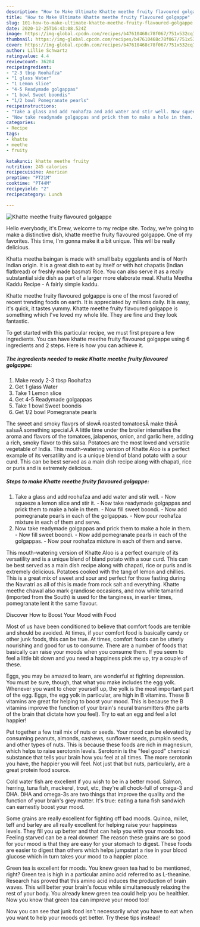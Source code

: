 ```yaml
---
description: "How to Make Ultimate Khatte meethe fruity flavoured golgappe"
title: "How to Make Ultimate Khatte meethe fruity flavoured golgappe"
slug: 101-how-to-make-ultimate-khatte-meethe-fruity-flavoured-golgappe
date: 2020-12-25T16:43:08.524Z
image: https://img-global.cpcdn.com/recipes/b47610468c78f067/751x532cq70/khatte-meethe-fruity-flavoured-golgappe-recipe-main-photo.jpg
thumbnail: https://img-global.cpcdn.com/recipes/b47610468c78f067/751x532cq70/khatte-meethe-fruity-flavoured-golgappe-recipe-main-photo.jpg
cover: https://img-global.cpcdn.com/recipes/b47610468c78f067/751x532cq70/khatte-meethe-fruity-flavoured-golgappe-recipe-main-photo.jpg
author: Lillie Schwartz
ratingvalue: 4.4
reviewcount: 36204
recipeingredient:
- "2-3 tbsp Roohafza"
- "1 glass Water"
- "1 Lemon slice"
- "4-5 Readymade golgappas"
- "1 bowl Sweet boondis"
- "1/2 bowl Pomegranate pearls"
recipeinstructions:
- "Take a glass and add roohafza and add water and stir well. Now squeeze a lemon slice and stir it. Now take readymade golgappas and prick them to make a hole in them. Now fill sweet boondi. Now add pomegranate pearls in each of the golgappas. Now pour roohafza mixture in each of them and serve."
- "Now take readymade golgappas and prick them to make a hole in them. Now fill sweet boondi. Now add pomegranate pearls in each of the golgappas. Now pour roohafza mixture in each of them and serve."
categories:
- Recipe
tags:
- khatte
- meethe
- fruity

katakunci: khatte meethe fruity 
nutrition: 245 calories
recipecuisine: American
preptime: "PT21M"
cooktime: "PT44M"
recipeyield: "2"
recipecategory: Lunch

---
```



![Khatte meethe fruity flavoured golgappe](https://img-global.cpcdn.com/recipes/b47610468c78f067/751x532cq70/khatte-meethe-fruity-flavoured-golgappe-recipe-main-photo.jpg)

Hello everybody, it's Drew, welcome to my recipe site. Today, we're going to make a distinctive dish, khatte meethe fruity flavoured golgappe. One of my favorites. This time, I'm gonna make it a bit unique. This will be really delicious.

Khatta ​meetha baingan is made with small baby eggplants and is of North Indian origin. It is a great dish to eat by itself or with hot chapatis (Indian flatbread) or freshly made basmati Rice. You can also serve it as a really substantial side dish as part of a larger more elaborate meal. Khatta Meetha Kaddu Recipe - A fairly simple kaddu.

Khatte meethe fruity flavoured golgappe is one of the most favored of recent trending foods on earth. It is appreciated by millions daily. It is easy, it's quick, it tastes yummy. Khatte meethe fruity flavoured golgappe is something which I've loved my whole life. They are fine and they look fantastic.


To get started with this particular recipe, we must first prepare a few ingredients. You can have khatte meethe fruity flavoured golgappe using 6 ingredients and 2 steps. Here is how you can achieve it.

<!--inarticleads1-->

##### The ingredients needed to make Khatte meethe fruity flavoured golgappe:

1. Make ready 2-3 tbsp Roohafza
1. Get 1 glass Water
1. Take 1 Lemon slice
1. Get 4-5 Readymade golgappas
1. Take 1 bowl Sweet boondis
1. Get 1/2 bowl Pomegranate pearls


The sweet and smoky flavors of slowÂ roasted tomatoesÂ make thisÂ salsaÂ something special.Â A little time under the broiler intensifies the aroma and flavors of the tomatoes, jalapenos, onion, and garlic here, adding a rich, smoky flavor to this salsa. Potatoes are the most loved and versatile vegetable of India. This mouth-watering version of Khatte Aloo is a perfect example of its versatility and is a unique blend of bland potato with a sour curd. This can be best served as a main dish recipe along with chapati, rice or puris and is extremely delicious. 

<!--inarticleads2-->

##### Steps to make Khatte meethe fruity flavoured golgappe:

1. Take a glass and add roohafza and add water and stir well. - Now squeeze a lemon slice and stir it. - Now take readymade golgappas and prick them to make a hole in them. - Now fill sweet boondi. - Now add pomegranate pearls in each of the golgappas. - Now pour roohafza mixture in each of them and serve.
1. Now take readymade golgappas and prick them to make a hole in them. - Now fill sweet boondi. - Now add pomegranate pearls in each of the golgappas. - Now pour roohafza mixture in each of them and serve.


This mouth-watering version of Khatte Aloo is a perfect example of its versatility and is a unique blend of bland potato with a sour curd. This can be best served as a main dish recipe along with chapati, rice or puris and is extremely delicious. Potatoes cooked with the tang of lemon and chillies. This is a great mix of sweet and sour and perfect for those fasting during the Navratri as all of this is made from rock salt and everything. Khatte meethe chawal also mark grandiose occasions, and now while tamarind (imported from the South) is used for the tanginess, in earlier times, pomegranate lent it the same flavour. 

Discover How to Boost Your Mood with Food


Most of us have been conditioned to believe that comfort foods are terrible and should be avoided. At times, if your comfort food is basically candy or other junk foods, this can be true. At times, comfort foods can be utterly nourishing and good for us to consume. There are a number of foods that basically can raise your moods when you consume them. If you seem to feel a little bit down and you need a happiness pick me up, try a couple of these.

Eggs, you may be amazed to learn, are wonderful at fighting depression. You must be sure, though, that what you make includes the egg yolk. Whenever you want to cheer yourself up, the yolk is the most important part of the egg. Eggs, the egg yolk in particular, are high in B vitamins. These B vitamins are great for helping to boost your mood. This is because the B vitamins improve the function of your brain's neural transmitters (the parts of the brain that dictate how you feel). Try to eat an egg and feel a lot happier!

Put together a few trail mix of nuts or seeds. Your mood can be elevated by consuming peanuts, almonds, cashews, sunflower seeds, pumpkin seeds, and other types of nuts. This is because these foods are rich in magnesium, which helps to raise serotonin levels. Serotonin is the "feel good" chemical substance that tells your brain how you feel at all times. The more serotonin you have, the happier you will feel. Not just that but nuts, particularly, are a great protein food source.

Cold water fish are excellent if you wish to be in a better mood. Salmon, herring, tuna fish, mackerel, trout, etc, they're all chock-full of omega-3 and DHA. DHA and omega-3s are two things that improve the quality and the function of your brain's grey matter. It's true: eating a tuna fish sandwich can earnestly boost your mood. 

Some grains are really excellent for fighting off bad moods. Quinoa, millet, teff and barley are all really excellent for helping raise your happiness levels. They fill you up better and that can help you with your moods too. Feeling starved can be a real downer! The reason these grains are so good for your mood is that they are easy for your stomach to digest. These foods are easier to digest than others which helps jumpstart a rise in your blood glucose which in turn takes your mood to a happier place.

Green tea is excellent for moods. You knew green tea had to be mentioned, right? Green tea is high in a particular amino acid referred to as L-theanine. Research has proved that this amino acid induces the production of brain waves. This will better your brain's focus while simultaneously relaxing the rest of your body. You already knew green tea could help you be healthier. Now you know that green tea can improve your mood too!

Now you can see that junk food isn't necessarily what you have to eat when you want to help your moods get better. Try  these tips  instead!

